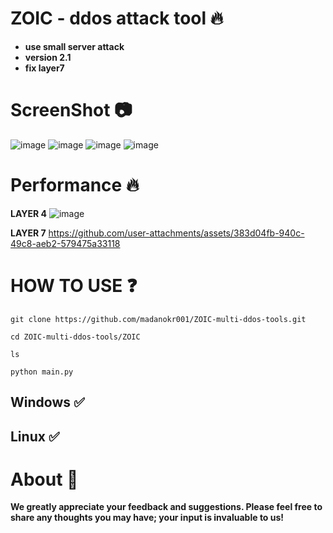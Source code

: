 # ZOIC - ddos attack tool 🔥

- **use small server attack**
- **version 2.1**
- **fix layer7**
  
# ScreenShot 📷
![image](https://github.com/user-attachments/assets/668932b2-2839-46cd-9640-242d658abedb)
![image](https://github.com/user-attachments/assets/e2602073-fc9c-479e-add2-06ed8689e4b4)
![image](https://github.com/user-attachments/assets/e1fb828d-2256-44f1-86ee-399c9299e3d8)
![image](https://github.com/user-attachments/assets/12d905e2-36e5-4909-9eea-c49b194f3115)






# Performance 🔥
**LAYER 4**
![image](https://github.com/user-attachments/assets/f9cb37c7-6de2-4883-bfb5-8dcd75b2d14c)

**LAYER 7**
https://github.com/user-attachments/assets/383d04fb-940c-49c8-aeb2-579475a33118



# HOW TO USE ❓
```
git clone https://github.com/madanokr001/ZOIC-multi-ddos-tools.git
```
```
cd ZOIC-multi-ddos-tools/ZOIC
```
```
ls
```
```
python main.py
```

## Windows ✅
## Linux ✅

# About 🤑
**We greatly appreciate your feedback and suggestions. Please feel free to share any thoughts you may have; your input is invaluable to us!**






